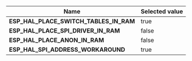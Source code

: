 
| Name | Selected value |
|------|----------------|
|**ESP_HAL_PLACE_SWITCH_TABLES_IN_RAM**|true|
|**ESP_HAL_PLACE_SPI_DRIVER_IN_RAM**|false|
|**ESP_HAL_PLACE_ANON_IN_RAM**|false|
|**ESP_HAL_SPI_ADDRESS_WORKAROUND**|true|
